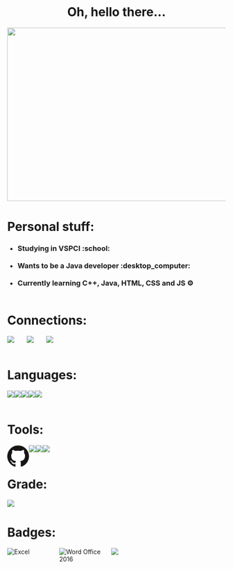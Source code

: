 <h1 align="center">  Oh, hello there... </h1>
<p align="center">
  <img width="800" height="400" src="https://giffiles.alphacoders.com/211/211748.gif">
</p>
<h1>Personal stuff:</h1>
<ul>
<h3>
  <li>Studying in VSPCI :school:</li><br>
  <li>Wants to be a Java developer :desktop_computer:</li><br>
  <li>Currently learning C++, Java, HTML, CSS and JS ⚙</li> <br>
 </h3>
 </ul>
<h1>Connections:</h1>
  <a href ="https://open.spotify.com/user/8au9fa8nwrphy5ucu7w77jigk" ><img align="left" width="45" src="https://www.iconsdb.com/icons/preview/color/153CB4/spotify-xxl.png" /><a/>
  <a href ="https://outlook.office.com/mail/inbox" ><img align="left"  width="45" src="https://www.iconsdb.com/icons/preview/color/153CB4/outlook-xxl.png" /></a>
  <a href ="https://www.instagram.com/k_dineff/" ><img align="left"  width="45" src="https://www.iconsdb.com/icons/preview/color/153CB4/instagram-xxl.png" /></a>
 <br><br>
<h1>Languages:</h1>
  <img align="left" height="55" src="https://cdn.discordapp.com/attachments/941026316482936902/952555233496666122/html5-logo-png-transparent.png" />
  <img align="left" height="55" src="https://cdn.discordapp.com/attachments/941026316482936902/952554338599964692/kisspng-web-development-cascading-style-sheets-css3-html-5ae480845f38f3.0110241015249245483901.png" />
  <img align="left" height="55" src="https://cdn.discordapp.com/attachments/941026316482936902/952556413652176896/kindpng_1718046.png" />
  <img align="left" height="55" src="https://cdn.discordapp.com/attachments/941026316482936902/980910266474721280/java-logo-1_1.png" />
  <img align="left" height="55" src="https://www.freeiconspng.com/uploads/c--logo-icon-0.png" />
  <br><br>
<h1>Tools:</h1>
  <img align="left" height="50" src="https://raw.githubusercontent.com/github/explore/78df643247d429f6cc873026c0622819ad797942/topics/github/github.png" />
  <img align="left" height="50" src="https://cdn.discordapp.com/attachments/941026316482936902/980911528268148846/After_Effect_Logo.png" />
  <img align="left" height="50" src="https://www.pngkey.com/png/full/250-2508717_wondershare-filmora-wondershare-filmora-logo-png.png" />
  <img align="left" height="50" src="https://cdn.discordapp.com/attachments/941026316482936902/1038191505095012352/unknown.png" />
<br><br>
<h1>Grade:</h1>
  <img src = "https://github-readme-stats.vercel.app/api?username=kkdinev20&show_icons=true&theme=radical&count_private=true"/>
<h1>Badges:</h1>
 <img align="left" alt="Excel" width="120px" src="https://images.credly.com/size/340x340/images/b9912ce7-7c17-40bc-afbb-ca4251ea1416/MOS_Word.png" >
 <img align="left" alt="Word Office 2016" width="120px" src="https://images.credly.com/size/340x340/images/241488f4-9110-41aa-804e-51a8f8ba430d/MTA-Introduction_to_Programming_Using_HTML_and_CSS-600x600.png">
<img align="left"  width="120px" src="https://images.credly.com/size/680x680/images/ef99b79e-fd54-4eb5-b2a4-bf17e92a4837/ITS-Badges_JavaScript_1200px.png">

 
